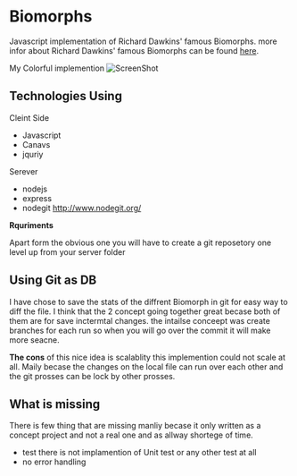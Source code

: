 **Biomorphs**
=========

Javascript implementation of Richard Dawkins' famous Biomorphs.
more infor about Richard Dawkins' famous Biomorphs can be found [here](https://www.google.com/search?q=Biomorphs+can+be+found+here&oq=Biomorphs+can+be+found+here&aqs=chrome..69i57.340j0j4&sourceid=chrome&espv=210&es_sm=119&ie=UTF-8#q=biomorphs+richard+dawkins). 

My Colorful implemention 
![ScreenShot](//https://raw.githubusercontent.com/shvilam/Biomorphs/master/ScreenShot.png)


## Technologies Using

Cleint Side  
- Javascript
- Canavs 
- jquriy

Serever
- nodejs
- express
- nodegit http://www.nodegit.org/



**Rquriments** 

Apart form the obvious one you will have to create a git reposetory one level up from your server folder 


	
## Using Git as DB
I have chose to save the stats of the diffrent Biomorph in git for easy way to diff the file.
I think that the 2 concept going together great becase both of them are for save inctermtal changes.
the intailse conceept was 
create branches for each run so when you will go over the commit it will make more seacne.

**The cons** of this nice idea is scalablity this implemention could not scale at all.
Maily becase the changes on the local file can run over each other and the git prosses can be lock by other prosses.

## What is missing 
There is few thing that are missing manliy becase it only written as a concept project and not a real one and as allway shortege of time.
- test there is not implamention of Unit test or any other test at all 
- no error handling 




